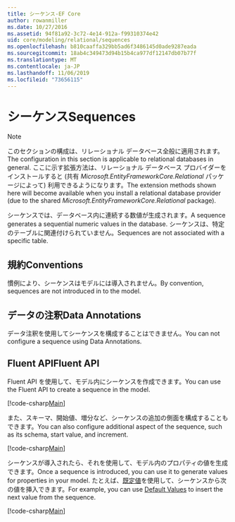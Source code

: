 ```yaml
---
title: シーケンス-EF Core
author: rowanmiller
ms.date: 10/27/2016
ms.assetid: 94f81a92-3c72-4e14-912a-f99310374e42
uid: core/modeling/relational/sequences
ms.openlocfilehash: b810caaffa329bb5ad6f3486145d0ade9287eada
ms.sourcegitcommit: 18ab4c349473d94b15b4ca977df12147db07b77f
ms.translationtype: MT
ms.contentlocale: ja-JP
ms.lasthandoff: 11/06/2019
ms.locfileid: "73656115"
---
```

# <a name="sequences"></a><span data-ttu-id="e4d39-102">シーケンス</span><span class="sxs-lookup"><span data-stu-id="e4d39-102">Sequences</span></span>

> [!NOTE]  
> <span data-ttu-id="e4d39-103">このセクションの構成は、リレーショナル データベース全般に適用されます。</span><span class="sxs-lookup"><span data-stu-id="e4d39-103">The configuration in this section is applicable to relational databases in general.</span></span> <span data-ttu-id="e4d39-104">ここに示す拡張方法は、リレーショナル データベース プロバイダーをインストールすると (共有 *Microsoft.EntityFrameworkCore.Relational* パッケージによって) 利用できるようになります。</span><span class="sxs-lookup"><span data-stu-id="e4d39-104">The extension methods shown here will become available when you install a relational database provider (due to the shared *Microsoft.EntityFrameworkCore.Relational* package).</span></span>

<span data-ttu-id="e4d39-105">シーケンスでは、データベース内に連続する数値が生成されます。</span><span class="sxs-lookup"><span data-stu-id="e4d39-105">A sequence generates a sequential numeric values in the database.</span></span> <span data-ttu-id="e4d39-106">シーケンスは、特定のテーブルに関連付けられていません。</span><span class="sxs-lookup"><span data-stu-id="e4d39-106">Sequences are not associated with a specific table.</span></span>

## <a name="conventions"></a><span data-ttu-id="e4d39-107">規約</span><span class="sxs-lookup"><span data-stu-id="e4d39-107">Conventions</span></span>

<span data-ttu-id="e4d39-108">慣例により、シーケンスはモデルには導入されません。</span><span class="sxs-lookup"><span data-stu-id="e4d39-108">By convention, sequences are not introduced in to the model.</span></span>

## <a name="data-annotations"></a><span data-ttu-id="e4d39-109">データの注釈</span><span class="sxs-lookup"><span data-stu-id="e4d39-109">Data Annotations</span></span>

<span data-ttu-id="e4d39-110">データ注釈を使用してシーケンスを構成することはできません。</span><span class="sxs-lookup"><span data-stu-id="e4d39-110">You can not configure a sequence using Data Annotations.</span></span>

## <a name="fluent-api"></a><span data-ttu-id="e4d39-111">Fluent API</span><span class="sxs-lookup"><span data-stu-id="e4d39-111">Fluent API</span></span>

<span data-ttu-id="e4d39-112">Fluent API を使用して、モデル内にシーケンスを作成できます。</span><span class="sxs-lookup"><span data-stu-id="e4d39-112">You can use the Fluent API to create a sequence in the model.</span></span>

[!code-csharp[Main](../../../../samples/core/Modeling/FluentAPI/Relational/Sequence.cs?name=Model&highlight=7)]

<span data-ttu-id="e4d39-113">また、スキーマ、開始値、増分など、シーケンスの追加の側面を構成することもできます。</span><span class="sxs-lookup"><span data-stu-id="e4d39-113">You can also configure additional aspect of the sequence, such as its schema, start value, and increment.</span></span>

[!code-csharp[Main](../../../../samples/core/Modeling/FluentAPI/Relational/SequenceConfigured.cs?name=Sequence&highlight=7,8,9)]

<span data-ttu-id="e4d39-114">シーケンスが導入されたら、それを使用して、モデル内のプロパティの値を生成できます。</span><span class="sxs-lookup"><span data-stu-id="e4d39-114">Once a sequence is introduced, you can use it to generate values for properties in your model.</span></span> <span data-ttu-id="e4d39-115">たとえば、[既定値](default-values.md)を使用して、シーケンスから次の値を挿入できます。</span><span class="sxs-lookup"><span data-stu-id="e4d39-115">For example, you can use [Default Values](default-values.md) to insert the next value from the sequence.</span></span>

[!code-csharp[Main](../../../../samples/core/Modeling/FluentAPI/Relational/SequenceUsed.cs?name=Default&highlight=13)]
